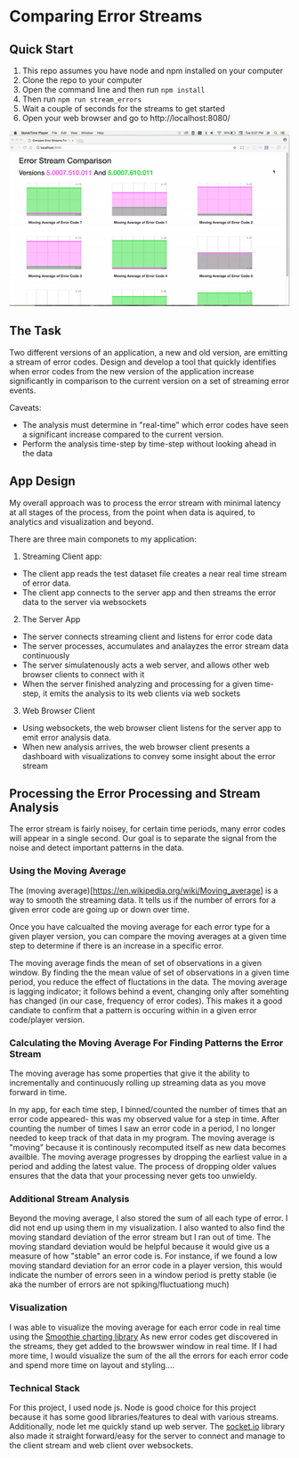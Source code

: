 # Comparing Error Streams

## Quick Start

1. This repo assumes you have node and npm installed on your computer
2. Clone the repo to your computer
3. Open the command line and then run `npm install`
4. Then run `npm run stream_errors`
5. Wait a couple of seconds for the streams to get started
4. Open your web browser and go to http://localhost:8080/

![](https://github.com/j9recurses/comparing_error_streams/blob/master/error_stream_gif.gif)

## The Task

Two different versions of an application, a new and old version, are emitting a stream of error codes.
Design and develop a tool that quickly identifies when error codes
from the new version of the application increase significantly
in comparison to the current version on a set of streaming error events.

Caveats:
  - The analysis must determine in "real-time" which error codes have seen a significant increase compared to the current version.
  - Perform the analysis time-step by time-step without looking ahead in the data

## App Design

My overall approach was to process the error stream with minimal latency at all stages of the process, from the point when data is aquired, to analytics and visualization and beyond.

There are three main componets to my application:

1. Streaming Client app:
  - The client app reads the test dataset file creates a near real time stream of error data.
  - The client app connects to the server app and then streams the error data to the server via websockets

2. The Server App
  - The server connects streaming client and listens for error code data
  - The server processes, accumulates and analayzes the error stream data continuously
  - The server simulatenously acts a web server, and allows other web browser clients to connect with it
  - When the server finished analyzing and processing for a given time-step, it emits the analysis to its web clients via web sockets

3. Web Browser Client
  - Using websockets, the web browser client listens for the server app to emit error analysis data.
  - When new analysis arrives, the web browser client presents a dashboard with visualizations to convey some insight about the error stream

## Processing the Error Processing and Stream Analysis

The error stream is fairly noisey, for certain time periods, many error codes will appear in a single second.
Our goal is to separate the signal from the noise and detect important patterns in the data.

### Using the Moving Average
The (moving average)[https://en.wikipedia.org/wiki/Moving_average] is a way to smooth the streaming data.
It tells us if the number of errors for a given error code are going up or down over time.

Once you have calcualted the moving average for each error type for a given player version, you can compare the moving averages at a given time step
to determine if there is an increase in a specific error.

The moving average finds the mean of set of observations in a given window.
By finding the the mean value of set of observations in a given time period, you reduce the effect of fluctations in the data.
The moving average is lagging indicator; it follows behind a event, changing only after somehting has changed (in our case, frequency of error codes).
This makes it a good candiate to confirm that a pattern is occuring within in a given error code/player version.

### Calculating the Moving Average For Finding Patterns the Error Stream

The moving average has some properties that give it the ability to incrementally and continuously rolling up streaming data
as you move forward in time.

In my app, for each time step, I binned/counted the number of times that an error code appeared- this was my observed value for a step in time.
After counting the number of times I saw an error code in a period, I no longer needed to keep track of that data in my program.
The moving average is "moving" because it is continously recomputed itself as new data becomes availble.
The moving average progresses by dropping the earliest value in a period and adding the latest value.
The process of dropping older values ensures that the data that your processing never gets too unwieldy.

### Additional Stream Analysis
Beyond the moving average, I also stored the sum of all each type of error. I did not end up using them in my visualization.
I also wanted to also find the moving standard deviation of the error stream but I ran out of time.
The moving standard deviation would be helpful because it would give us a measure of how "stable" an error code is.
For instance, if we found a low moving standard deviation for an error code in a player version, this would indicate the number of errors seen in a window period is pretty stable (ie aka the number of errors are not spiking/fluctuationg much)

### Visualization
I was able to visualize the moving average for each error code in real time using the [Smoothie charting library](https://github.com/joewalnes/smoothie)
As new error codes get discovered in the streams, they get added to the browswer window in real time.
If I had more time, I would visualize the sum of the all the errors for each error code and spend more time on layout and styling....

### Technical Stack
For this project, I used node js.
Node is good choice for this project because it has some good libraries/features to deal with various streams.
Additionally, node let me quickly stand up web server. The [socket.io](https://socket.io/) library also made it straight forward/easy for the server to connect and manage to the client stream and web client over websockets.
